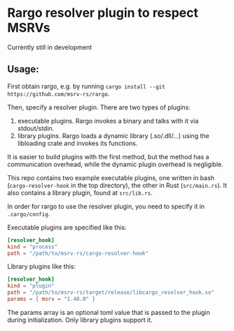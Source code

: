 # Rargo resolver plugin to respect MSRVs

Currently still in development

## Usage:

First obtain rargo, e.g. by running `cargo install --git https://github.com/msrv-rs/rargo`.

Then, specify a resolver plugin. There are two types of plugins:

1. executable plugins. Rargo invokes a binary and talks with it via stdout/stdin.
2. library plugins. Rargo loads a dynamic library (.so/.dll/...) using the libloading crate and invokes its functions.

It is easier to build plugins with the first method, but the method has a communication overhead, while the dynamic plugin overhead is negligible.

This repo contains two example executable plugins, one written in bash (`cargo-resolver-hook` in the top directory), the other in Rust (`src/main.rs`). It also contains a library plugin, found at `src/lib.rs`.

In order for rargo to use the resolver plugin, you need to specify it in `.cargo/config`.

Executable plugins are specified like this:

```toml
[resolver_hook]
kind = "process"
path = "/path/to/msrv-rs/cargo-resolver-hook"
```

Library plugins like this:

```toml
[resolver_hook]
kind = "plugin"
path = "/path/to/msrv-rs/target/release/libcargo_resolver_hook.so"
params = { msrv = "1.40.0" }
```

The params array is an optional toml value that is passed to the plugin during initialization. Only library plugins support it.
